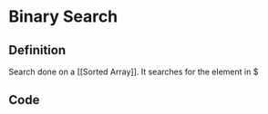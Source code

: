 # Binary Search
## Definition
Search done on a [[Sorted Array]]. It searches for the element in $

## Code

